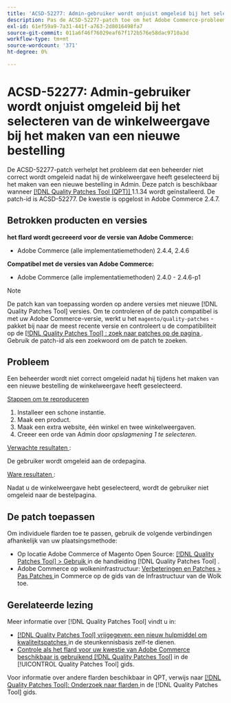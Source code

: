 ```yaml
---
title: 'ACSD-52277: Admin-gebruiker wordt onjuist omgeleid bij het selecteren van de winkelweergave bij het maken van een nieuwe bestelling'
description: Pas de ACSD-52277-patch toe om het Adobe Commerce-probleem op te lossen waarbij een beheerder niet correct wordt omgeleid nadat hij de winkelweergave heeft geselecteerd bij het maken van een nieuwe bestelling in Admin.
exl-id: 61ef59a9-7a31-441f-a763-2d8016498fa7
source-git-commit: 011a6f46f76029eaf67f172b576e58dac9710a3d
workflow-type: tm+mt
source-wordcount: '371'
ht-degree: 0%

---
```


# ACSD-52277: Admin-gebruiker wordt onjuist omgeleid bij het selecteren van de winkelweergave bij het maken van een nieuwe bestelling

De ACSD-52277-patch verhelpt het probleem dat een beheerder niet correct wordt omgeleid nadat hij de winkelweergave heeft geselecteerd bij het maken van een nieuwe bestelling in Admin. Deze patch is beschikbaar wanneer [[!DNL Quality Patches Tool (QPT)] ](https://experienceleague.adobe.com/nl/docs/commerce-operations/tools/quality-patches-tool/quality-patches-tool-to-self-serve-quality-patches) 1.1.34 wordt geïnstalleerd. De patch-id is ACSD-52277. De kwestie is opgelost in Adobe Commerce 2.4.7.

## Betrokken producten en versies

**het flard wordt gecreeerd voor de versie van Adobe Commerce:**

* Adobe Commerce (alle implementatiemethoden) 2.4.4, 2.4.6

**Compatibel met de versies van Adobe Commerce:**

* Adobe Commerce (alle implementatiemethoden) 2.4.0 - 2.4.6-p1

>[!NOTE]
>
>De patch kan van toepassing worden op andere versies met nieuwe [!DNL Quality Patches Tool] versies. Om te controleren of de patch compatibel is met uw Adobe Commerce-versie, werkt u het `magento/quality-patches` -pakket bij naar de meest recente versie en controleert u de compatibiliteit op de [[!DNL Quality Patches Tool] : zoek naar patches op de pagina ](https://experienceleague.adobe.com/tools/commerce-quality-patches/index.html?lang=nl-NL) . Gebruik de patch-id als een zoekwoord om de patch te zoeken.

## Probleem

Een beheerder wordt niet correct omgeleid nadat hij tijdens het maken van een nieuwe bestelling de winkelweergave heeft geselecteerd.

<u> Stappen om te reproduceren </u>

1. Installeer een schone instantie.
1. Maak een product.
1. Maak een extra website, één winkel en twee winkelweergaven.
1. Creeer een orde van Admin door *opslagmening 1 te selecteren*.

<u> Verwachte resultaten </u>:

De gebruiker wordt omgeleid aan de ordepagina.

<u> Ware resultaten </u>:

Nadat u de winkelweergave hebt geselecteerd, wordt de gebruiker niet omgeleid naar de bestelpagina.

## De patch toepassen

Om individuele flarden toe te passen, gebruik de volgende verbindingen afhankelijk van uw plaatsingsmethode:

* Op locatie Adobe Commerce of Magento Open Source: [[!DNL Quality Patches Tool] > Gebruik ](/help/tools/quality-patches-tool/usage.md) in de handleiding [!DNL Quality Patches Tool] .
* Adobe Commerce op wolkeninfrastructuur: [ Verbeteringen en Patches > Pas Patches ](https://experienceleague.adobe.com/docs/commerce-cloud-service/user-guide/develop/upgrade/apply-patches.html?lang=nl-NL) in Commerce op de gids van de Infrastructuur van de Wolk toe.

## Gerelateerde lezing

Meer informatie over [!DNL Quality Patches Tool] vindt u in:

* [[!DNL Quality Patches Tool]  vrijgegeven: een nieuw hulpmiddel om kwaliteitspatches ](https://experienceleague.adobe.com/nl/docs/commerce-operations/tools/quality-patches-tool/quality-patches-tool-to-self-serve-quality-patches) in de steunkennisbasis zelf-te dienen.
* [ Controle als het flard voor uw kwestie van Adobe Commerce beschikbaar is gebruikend  [!DNL Quality Patches Tool]](/help/tools/quality-patches-tool/patches-available-in-qpt/check-patch-for-magento-issue-with-magento-quality-patches.md) in de [!UICONTROL Quality Patches Tool] gids.


Voor informatie over andere flarden beschikbaar in QPT, verwijs naar [[!DNL Quality Patches Tool]: Onderzoek naar flarden ](https://experienceleague.adobe.com/tools/commerce-quality-patches/index.html?lang=nl-NL) in de [!DNL Quality Patches Tool] gids.
